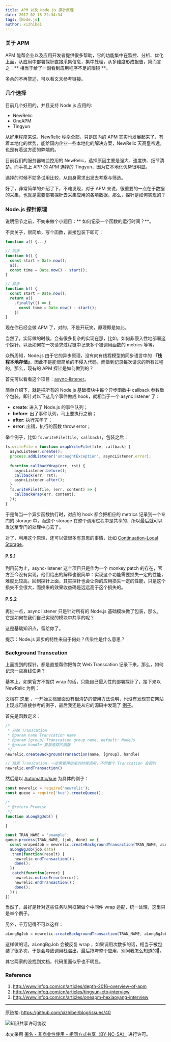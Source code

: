 ```yaml
---
title: APM 以及 Node.js 探针原理
date: 2017-02-18 22:34:34
tags: [Node.js]
author: xizhibei
---
```

### 关于 APM

APM 能帮企业以及应用开发者提供很多帮助，它的功能集中在监控、分析、优化上面，从应用中部署探针直接采集信息，集中处理，从多维度形成报告，简而言之：** 相当于给了一副看到应用程序不足的眼镜 **。

多余的不再赘述，可以看文末参考链接。

### 几个选择
目前几个好用的，并且支持 Node.js 应用的:

- NewRelic
- OneAPM
- Tingyun

从好用程度来说，NewRelic 秒杀全部，只是国内的 APM 其实也发展起来了，有着本地化的优势，能给国内企业一些本地化的解决方案，NewRelic 天高皇帝远，也是有着这方面的弊端的。

目前我们的服务器端监控用的 NewRelic，选择原因主要是强大、速度快、细节清楚。而手机上 APP 的 APM 选择的 Tingyun，因为它本地化优势很明显。

选择的时候不妨多试用比较，从自身需求出发去考察与筛选。

好了，非常简单的介绍了下，不难发现，对于 APM 来说，很重要的一点在于数据的采集，也就是需要部署探针去采集应用的各项数据，那么，探针是如何实现的？

### Node.js 探针原理
说明细节之前，不妨来做个小题目：** 如何记录一个函数的运行时间？**。

不卖关子，很简单，写个函数，直接包装下即可：

```js
function a() {...}

// 同步
function b() {
  const start = Date.now();
  a();
  const time = Date.now() - start();
}

// 异步
function b() {
  const start = Date.now();
  return a()
    .finally(() => {
      const time = Date.now() - start();
    })
}
```

现在你已经会做 APM 了，对的，不是开玩笑，原理即是如此。

当然了，实际做的时候，会有很多复杂的实现在那，比如，如何非侵入性地部署这个探针，以及如何在一次请求过程链中记录多个被调用函数的 metrics 等等。

众所周知，Node.js 由于它的异步原理，没有向有线程模型的同步语言中的 **『线程本地存储』**，因此不是能很简单的不侵入代码，而做到记录每次请求的所有过程的，那么，现有的 APM 探针是如何做到的？

首先可以看看这个项目：[async-listener](https://github.com/othiym23/async-listener)。

简单介绍下，就是把所有的 Node.js 基础模块中每个异步函数中 callback 参数做个包装，即针对以下这几个事件做成 hook，就相当于一个 async listener 了：

- **create**: 进入了 Node.js 的事件队列；
- **before**: 出了事件队列，马上要执行之前；
- **after**: 执行完毕了；
- **error**: 出错，执行的函数 throw error；

举个例子，比如 `fs.writeFile(file, callback)`，包装之后：

```js
fs.writeFile = function wrapWriteFile(file, callback) {
  asyncListener.create();
  process.addListener('uncaughtException', asyncListener.error);
  
  function callbackWrap(err, rst) {
    asyncListener.before();
    callback(err, rst);
    asyncListener.after();
  }
  fs.writeFile(file, (err, content) => {
    callbackWrap(err, content);
  });
}

```

于是每当一个异步函数执行时，对应的 hook 都会把相应的 metrics 记录到一个专门的 storage 中，而这个 storage 在整个调用过程中是共享的，所以最后就可以发送至专门的处理中心去了。

对了，利用这个原理，还可以做很多有意思的事情，比如 [Continuation-Local Storage](https://github.com/othiym23/node-continuation-local-storage)。

#### P.S.1
到目前为止，async-listener 这个项目只是作为一个 monkey patch 的存在，官方至今没有实现，他们给出的解释也很简单：实现这个功能需要损失一定的性能，难度比较高。回到探针上面，其实探针也会让你的应用损失一定的性能，只是这个损失不会很大，而换来的效果收益确是远远高于这个损失的。

#### P.S.2
再扯一点，async listener 只是针对所有的 Node.js 基础模块做了包装，那么，它是如何在我们自己实现的模块中共享的呢？

这是基础知识点，留给你了。

提示：Node.js 异步的特性来自于何处？传染性是什么意思？

### Background Transcation
上面提到的探针，都是直接帮你把每次 Web Transcation 记录下来，那么，如何记录一些离线任务？

基本上，如果官方不提供 wrap 的话，只能自己侵入性的部署探针了，接下来以 NewRelic 为例：

文档在 [这里](https://github.com/newrelic/node-newrelic) ，一开始文档里面没有很清楚的使用方法说明，也没有发现其它网站上现成可直接参考的例子，最后我还是从它的源码中发现了 [例子](https://github.com/newrelic/node-newrelic/blob/master/examples/api/background-transactions/example4-promises.js)。

首先是函数定义：

```js
/*
 * 开始 Transcation
 * @param name Transcation name
 * @param [group] Transcation group name, default: NodeJs
 * @param handle 要被追踪的函数
 */
newrelic.createBackgroundTransaction(name, [group], handle)

// 结束 Transcation，一定需要再结束的时候调用，不然整个 Transcation 会超时
newrelic.endTransaction()
```

然后是以 [Automattic/kue](https://github.com/Automattic/kue) 为具体的例子：

```js
const newrelic = require('newrelic');
const queue = require('kue').createQueue();

/*
 * @return Promise
 */
function aLongBgJob() {
  ...
}

const TRAN_NAME = 'example';
queue.process(TRAN_NAME, (job, done) => {
  const wrapedJob = newrelic.createBackgroundTransaction(TRAN_NAME, aLongBgJob);
  aLongBgJob(job.data)
  .then(function(result) {
    newrelic.endTransaction()；
    done();
  })
  .catch(function(error) {
    newrelic.noticeError(error)；
    newrelic.endTransaction()；
    done();
  })；
})
```

当然了，最好是针对这些任务队列框架做个中间件 wrap 适配，统一处理，这里只是举个例子。

另外，千万记得不可以这样：

```js
aLongBgJob = newrelic.createBackgroundTransaction(TRAN_NAME, aLongBgJob);
```

这样做的话，aLongBgJob 会被反复 wrap ，如果调用次数多的话，相当于被包装了很多次，于是会导致调用栈溢出，最后拖垮整个应用，别问我怎么知道的🙈。

其它两家的没找到文档，代码里面似乎也不明显。

### Reference
1. http://www.infoq.com/cn/articles/depth-2016-overview-of-apm
2. http://www.infoq.com/cn/articles/tingyun-cto-interview
3. http://www.infoq.com/cn/articles/oneapm-hexiaoyang-interview



***
原链接: https://github.com/xizhibei/blog/issues/40

![知识共享许可协议](https://i.creativecommons.org/l/by-nc-sa/4.0/88x31.png "署名 - 非商业性使用 - 相同方式共享（BY-NC-SA）")

本文采用 [署名 - 非商业性使用 - 相同方式共享（BY-NC-SA）](https://creativecommons.org/licenses/by-nc-sa/4.0/deed.zh) 进行许可。
